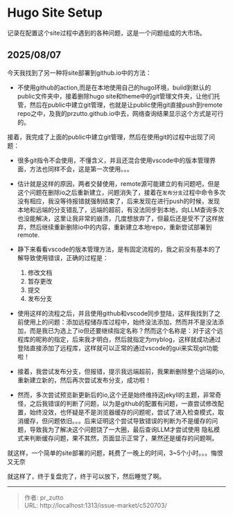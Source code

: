 # Hugo Site Setup


记录在配置这个site过程中遇到的各种问题，这是一个问题组成的大市场。
<!--more-->

## 2025/08/07

今天我找到了另一种将site部署到github.io中的方法：
- 不使用github的action,而是在本地使用自己的hugo环境，build到默认的public文件夹中，接着删除hugo site和theme中的git管理文件夹，让他们托管，然后在public中建立git管理，也就是让public使用git直接push到remote repo之中，及我的przutto.github.io中去，网络查询结果显示这个方式是可行的。

接着，我完成了上面的public中建立git管理，然后在使用git的过程中出现了问题：

- 很多git指令不会使用，不懂含义，并且还混合使用vscode中的版本管理界面，方法也同样不会，这是第一次使用。。。

- 估计就是这样的原因，两者交替使用，remote源可能建立的有问题吧，但是这个问题在删除io之后重新建立，问题消失了，接着在`发布分支`过程中命令多次没有相应，我没等待报错就强制结束了，后来发现在进行push的时候，发现本地和远端的分支错乱了，远端的超前，有没法同步到本地，向LLM查询多次也没能解决，这里让我非常的崩溃，几度想放弃了，但最后还是受不了这样放弃，然后继续重新删除io中的内容，重新建立本地repo，重新尝试部署到remote.

- 静下来看看vscode的版本管理方法，是有固定流程的，我之前没有基本的了解导致使用错误，正确的过程是：
  1. 修改文档
  2. 暂存更改
  3. 提交
  4. 发布分支

- 使用这样的流程之后，并且使用github和vscode同步登陆，这样我找到了之前使用上的问题：添加远程储存库过程中，始终没法添加，然而并不是没法添加，而是我已为选上了io但还要继续指定名称？然而这个名称是：对于这个远程库的昵称的指定，后来我才明白，然后就指定为myblog，这样就成功通过登陆直接添加了远程库，这样就可以正常的通过vscode的gui来实现git功能啦！

- 接着，我尝试发布分支，但报错，提示我远端超前，我果断删除整个远端的io,重新建立新的，然后再次尝试发布分支，成功啦！

- 然而，多次尝试预览新更新后的io,这个还是始终维持这jekyll的主题，非常奇怪，之后我错误的判断了问题，以为是github的配置有问题，一直尝试修改配置，始终没效，也怀疑是不是浏览器缓存的问题呢，尝试了进入检查模式，取消缓存，但问题依旧。。。后来证明这个尝试导致错误的判断为不是缓存的问题，导致我为了解决这个问题饶了一大圈，最后查询LLM才尝试使用 隐私模式来判断缓存问题，果不其然，页面显示正常了，果然还是缓存的问题啊。

就这样，一个简单的site部署的问题，耗费了一晚上的时间，3~5个小时。。。悔恨又无奈

就这样了，终于复盘完了，终于可以放下，然后睡觉了啊。


---

> 作者: pr_zutto  
> URL: http://localhost:1313/issue-market/c520703/  


